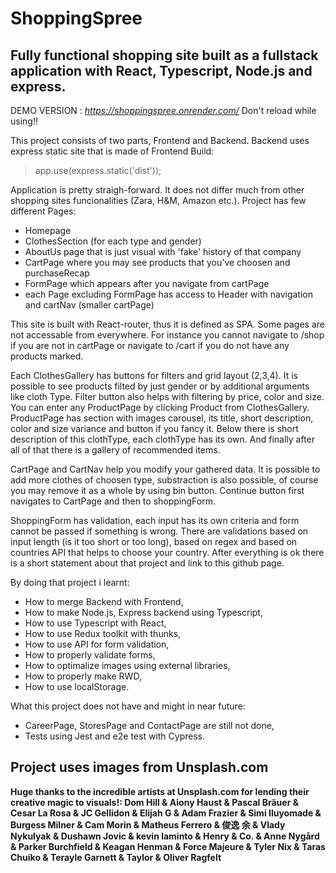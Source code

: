 # ShoppingSpree

## Fully functional shopping site built as a fullstack application with React, Typescript, Node.js and express.

DEMO VERSION :
*https://shoppingspree.onrender.com/*
Don't reload while using!!

This project consists of two parts, Frontend and Backend. Backend uses express static site that is made of Frontend Build:

> app.use(express.static('dist'));

Application is pretty straigh-forward. It does not differ much from other shopping sites funcionalities (Zara, H&M, Amazon etc.).
Project has few different Pages:

- Homepage
- ClothesSection (for each type and gender)
- AboutUs page that is just visual with 'fake' history of that company
- CartPage where you may see products that you've choosen and purchaseRecap
- FormPage which appears after you navigate from cartPage
- each Page excluding FormPage has access to Header with navigation and cartNav (smaller cartPage)

This site is built with React-router, thus it is defined as SPA. Some pages are not accessable from everywhere. For instance you cannot navigate to /shop if you are not in cartPage or navigate to /cart if you do not have any products marked.

Each ClothesGallery has buttons for filters and grid layout (2,3,4). It is possible to see products filted by just gender or by additional arguments like cloth Type. Filter button also helps with filtering by price, color and size. You can enter any ProductPage by clicking Product from ClothesGallery. ProductPage has section with images carousel, its title, short description, color and size variance and button if you fancy it. Below there is short description of this clothType, each clothType has its own. And finally after all of that there is a gallery of recommended items.

CartPage and CartNav help you modify your gathered data. It is possible to add more clothes of choosen type, substraction is also possible, of course you may remove it as a whole by using bin button.
Continue button first navigates to CartPage and then to shoppingForm.

ShoppingForm has validation, each input has its own criteria and form cannot be passed if something is wrong. There are validations based on input length (is it too short or too long), based on regex and based on countries API that helps to choose your country. After everything is ok there is a short statement about that project and link to this github page.

By doing that project i learnt:

- How to merge Backend with Frontend,
- How to make Node.js, Express backend using Typescript,
- How to use Typescript with React,
- How to use Redux toolkit with thunks,
- How to use API for form validation,
- How to properly validate forms,
- How to optimalize images using external libraries,
- How to properly make RWD,
- How to use localStorage.

What this project does not have and might in near future:

- CareerPage, StoresPage and ContactPage are still not done,
- Tests using Jest and e2e test with Cypress.

## Project uses images from Unsplash.com

**Huge thanks to the incredible artists at Unsplash.com for lending their creative magic to visuals!: Dom Hill & Aiony Haust & Pascal Bräuer & Cesar La Rosa & JC Gellidon & Elijah G & Adam Frazier & Simi Iluyomade & Burgess Milner & Cam Morin & Matheus Ferrero & 俊逸 余 & Vlady Nykulyak & Dushawn Jovic & kevin laminto & Henry & Co. & Anne Nygård & Parker Burchfield & Keagan Henman & Force Majeure & Tyler Nix & Taras Chuiko & Terayle Garnett & Taylor & Oliver Ragfelt**
